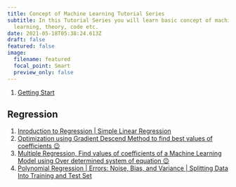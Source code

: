 ```yaml
---
title: Concept of Machine Learning Tutorial Series
subtitle: In this Tutorial Series you will learn basic concept of machine
  learning, theory, code etc.
date: 2021-05-18T05:38:24.613Z
draft: false
featured: false
image:
  filename: featured
  focal_point: Smart
  preview_only: false
---
```



1. <a href="https://medium.com/geekculture/concept-of-machine-learning-getting-start-562850486922">Getting Start</a>

## Regression
1. <a href="https://ujjwalkar.medium.com/linear-regression-465946664994">Inroduction to Regression | Simple Linear Regression </a>
2. <a href="https://ujjwalkar.medium.com/gradient-descend-method-d6e2a9d906be">Optimization using Gradient Descend Method to find best values of coefficients 😉</a>
3. <a href="https://ujjwalkar.medium.com/find-values-of-coefficients-of-a-machine-learning-model-using-over-determined-system-of-equation-6e5a55b22e11">Multiple Regression, Find values of coefficients of a Machine Learning Model using Over determined system of equation 😉 </a>
4. <a href="https://ujjwalkar.medium.com/concept-of-machine-learning-polynomial-regression-errors-noise-bias-and-variance-splitting-222193e2331f">Polynomial Regression | Errors: Noise, Bias, and Variance | Splitting Data Into Training and Test Set</a>
